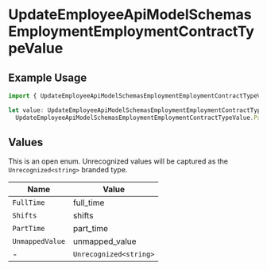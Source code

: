# UpdateEmployeeApiModelSchemasEmploymentEmploymentContractTypeValue

## Example Usage

```typescript
import { UpdateEmployeeApiModelSchemasEmploymentEmploymentContractTypeValue } from "@stackone/stackone-client-ts/sdk/models/shared";

let value: UpdateEmployeeApiModelSchemasEmploymentEmploymentContractTypeValue =
  UpdateEmployeeApiModelSchemasEmploymentEmploymentContractTypeValue.PartTime;
```

## Values

This is an open enum. Unrecognized values will be captured as the `Unrecognized<string>` branded type.

| Name                   | Value                  |
| ---------------------- | ---------------------- |
| `FullTime`             | full_time              |
| `Shifts`               | shifts                 |
| `PartTime`             | part_time              |
| `UnmappedValue`        | unmapped_value         |
| -                      | `Unrecognized<string>` |